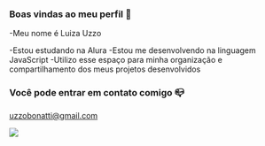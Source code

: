 ### Boas vindas ao meu perfil 💙

-Meu nome é Luiza Uzzo

-Estou estudando na Alura
-Estou me desenvolvendo na linguagem JavaScript
-Utilizo esse espaço para minha organização e compartilhamento dos meus projetos desenvolvidos

### Você pode entrar em contato comigo 📪

uzzobonatti@gmail.com



![](https://media.tenor.com/Gz408T11T8gAAAAi/wiggle-cat-wiggle.gif)
